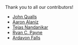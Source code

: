 <!---
Recommended contributor format

* [Your Name or Github ID](link to Github profile)
-->

Thank you to all our contributors!

* [John Qualls](https://github.com/Alton09)
* [Aaron Alaniz](https://github.com/aaalaniz)
* [Tejas Nandanikar](https://github.com/tejas-n)
* [Ryan C. Payne](https://github.com/paynerc)
* [Ardavon Falls](https://github.com/afalls-twilio)
